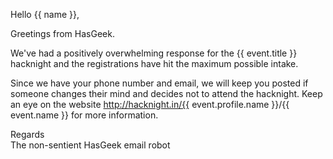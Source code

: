 Hello {{ name }},

Greetings from HasGeek.

We've had a positively overwhelming response for the {{ event.title }} hacknight and the registrations have hit the maximum possible intake.

Since we have your phone number and email, we will keep you posted if
someone changes their mind and decides not to attend the hacknight.
Keep an eye on the website http://hacknight.in/{{ event.profile.name }}/{{ event.name }} for more information.

Regards  
The non-sentient HasGeek email robot
